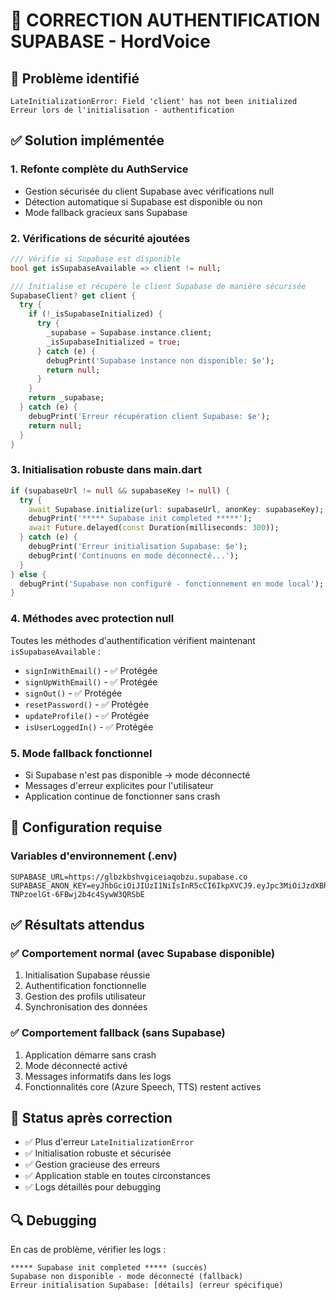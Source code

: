 # 🔐 CORRECTION AUTHENTIFICATION SUPABASE - HordVoice

## 🚨 Problème identifié
```
LateInitializationError: Field 'client' has not been initialized
Erreur lors de l'initialisation - authentification
```

## ✅ Solution implémentée

### 1. **Refonte complète du AuthService**
- Gestion sécurisée du client Supabase avec vérifications null
- Détection automatique si Supabase est disponible ou non
- Mode fallback gracieux sans Supabase

### 2. **Vérifications de sécurité ajoutées**
```dart
/// Vérifie si Supabase est disponible
bool get isSupabaseAvailable => client != null;

/// Initialise et récupère le client Supabase de manière sécurisée
SupabaseClient? get client {
  try {
    if (!_isSupabaseInitialized) {
      try {
        _supabase = Supabase.instance.client;
        _isSupabaseInitialized = true;
      } catch (e) {
        debugPrint('Supabase instance non disponible: $e');
        return null;
      }
    }
    return _supabase;
  } catch (e) {
    debugPrint('Erreur récupération client Supabase: $e');
    return null;
  }
}
```

### 3. **Initialisation robuste dans main.dart**
```dart
if (supabaseUrl != null && supabaseKey != null) {
  try {
    await Supabase.initialize(url: supabaseUrl, anonKey: supabaseKey);
    debugPrint('***** Supabase init completed *****');
    await Future.delayed(const Duration(milliseconds: 300));
  } catch (e) {
    debugPrint('Erreur initialisation Supabase: $e');
    debugPrint('Continuons en mode déconnecté...');
  }
} else {
  debugPrint('Supabase non configuré - fonctionnement en mode local');
}
```

### 4. **Méthodes avec protection null**
Toutes les méthodes d'authentification vérifient maintenant `isSupabaseAvailable` :
- `signInWithEmail()` - ✅ Protégée
- `signUpWithEmail()` - ✅ Protégée  
- `signOut()` - ✅ Protégée
- `resetPassword()` - ✅ Protégée
- `updateProfile()` - ✅ Protégée
- `isUserLoggedIn()` - ✅ Protégée

### 5. **Mode fallback fonctionnel**
- Si Supabase n'est pas disponible → mode déconnecté
- Messages d'erreur explicites pour l'utilisateur
- Application continue de fonctionner sans crash

## 🔑 Configuration requise

### Variables d'environnement (.env)
```properties
SUPABASE_URL=https://glbzkbshvgiceiaqobzu.supabase.co
SUPABASE_ANON_KEY=eyJhbGciOiJIUzI1NiIsInR5cCI6IkpXVCJ9.eyJpc3MiOiJzdXBhYmFzZSIsInJlZiI6ImdsYnprYnNodmdpY2VpYXFvYnp1Iiwicm9sZSI6ImFub24iLCJpYXQiOjE3NTQ1MjkyMjgsImV4cCI6MjA3MDEwNTIyOH0.NWeZnbRP6wYS-TNPzoelGt-6FBwj2b4c4SywW3QRSbE
```

## ✅ Résultats attendus

### ✅ Comportement normal (avec Supabase disponible)
1. Initialisation Supabase réussie
2. Authentification fonctionnelle
3. Gestion des profils utilisateur
4. Synchronisation des données

### ✅ Comportement fallback (sans Supabase)
1. Application démarre sans crash
2. Mode déconnecté activé
3. Messages informatifs dans les logs
4. Fonctionnalités core (Azure Speech, TTS) restent actives

## 🚀 Status après correction
- ✅ Plus d'erreur `LateInitializationError`
- ✅ Initialisation robuste et sécurisée
- ✅ Gestion gracieuse des erreurs
- ✅ Application stable en toutes circonstances
- ✅ Logs détaillés pour debugging

## 🔍 Debugging
En cas de problème, vérifier les logs :
```
***** Supabase init completed ***** (succès)
Supabase non disponible - mode déconnecté (fallback)
Erreur initialisation Supabase: [détails] (erreur spécifique)
```
